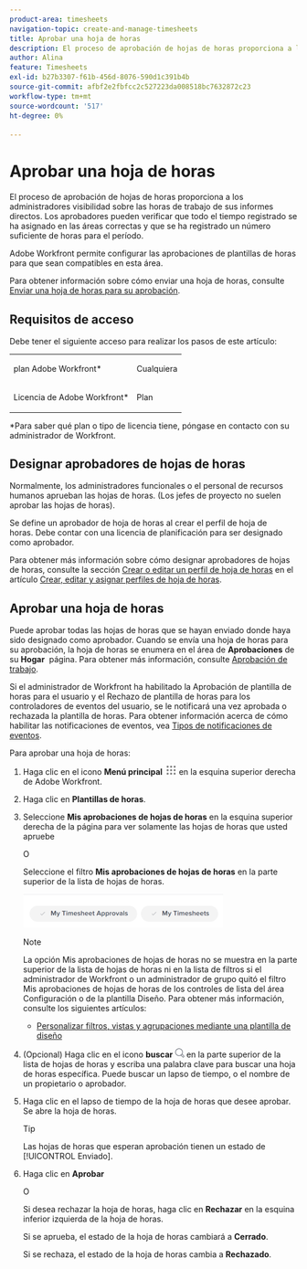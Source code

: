 ```yaml
---
product-area: timesheets
navigation-topic: create-and-manage-timesheets
title: Aprobar una hoja de horas
description: El proceso de aprobación de hojas de horas proporciona a los administradores visibilidad sobre las horas de trabajo de sus informes directos. Los aprobadores pueden verificar que todo el tiempo registrado se ha asignado en las áreas correctas y que se ha registrado un número suficiente de horas para el período.
author: Alina
feature: Timesheets
exl-id: b27b3307-f61b-456d-8076-590d1c391b4b
source-git-commit: afbf2e2fbfcc2c527223da008518bc7632872c23
workflow-type: tm+mt
source-wordcount: '517'
ht-degree: 0%

---
```


# Aprobar una hoja de horas

El proceso de aprobación de hojas de horas proporciona a los administradores visibilidad sobre las horas de trabajo de sus informes directos. Los aprobadores pueden verificar que todo el tiempo registrado se ha asignado en las áreas correctas y que se ha registrado un número suficiente de horas para el período.

Adobe Workfront permite configurar las aprobaciones de plantillas de horas para que sean compatibles en esta área.

Para obtener información sobre cómo enviar una hoja de horas, consulte [Enviar una hoja de horas para su aprobación](../../timesheets/create-and-manage-timesheets/submit-timesheet-for-approval.md).

## Requisitos de acceso

Debe tener el siguiente acceso para realizar los pasos de este artículo:

<table style="table-layout:auto"> 
 <col> 
 </col> 
 <col> 
 </col> 
 <tbody> 
  <tr> 
   <td role="rowheader">plan Adobe Workfront*</td> 
   <td> <p>Cualquiera</p> </td> 
  </tr> 
  <tr> 
   <td role="rowheader">Licencia de Adobe Workfront*</td> 
   <td> <p>Plan </p> </td> 
  </tr> 
 </tbody> 
</table>

*Para saber qué plan o tipo de licencia tiene, póngase en contacto con su administrador de Workfront.

## Designar aprobadores de hojas de horas

Normalmente, los administradores funcionales o el personal de recursos humanos aprueban las hojas de horas. (Los jefes de proyecto no suelen aprobar las hojas de horas).

Se define un aprobador de hoja de horas al crear el perfil de hoja de horas. Debe contar con una licencia de planificación para ser designado como aprobador.

Para obtener más información sobre cómo designar aprobadores de hojas de horas, consulte la sección [Crear o editar un perfil de hoja de horas](../../timesheets/create-and-manage-timesheets/create-timesheet-profiles.md#create) en el artículo [Crear, editar y asignar perfiles de hoja de horas](../../timesheets/create-and-manage-timesheets/create-timesheet-profiles.md).

## Aprobar una hoja de horas

Puede aprobar todas las hojas de horas que se hayan enviado donde haya sido designado como aprobador. Cuando se envía una hoja de horas para su aprobación, la hoja de horas se enumera en el área de **Aprobaciones** de su **Hogar**  página. Para obtener más información, consulte [Aprobación de trabajo](../../review-and-approve-work/manage-approvals/approving-work.md).

Si el administrador de Workfront ha habilitado la Aprobación de plantilla de horas para el usuario y el Rechazo de plantilla de horas para los controladores de eventos del usuario, se le notificará una vez aprobada o rechazada la plantilla de horas. Para obtener información acerca de cómo habilitar las notificaciones de eventos, vea [Tipos de notificaciones de eventos](../../administration-and-setup/manage-workfront/emails/event-notifications-available-in-wf.md).

Para aprobar una hoja de horas:

1. Haga clic en el icono **Menú principal** ![](assets/main-menu-icon.png) en la esquina superior derecha de Adobe Workfront.
1. Haga clic en **Plantillas de horas**.
1. Seleccione **Mis aprobaciones de hojas de horas** en la esquina superior derecha de la página para ver solamente las hojas de horas que usted apruebe

   O

   Seleccione el filtro **Mis aprobaciones de hojas de horas** en la parte superior de la lista de hojas de horas.

   ![](assets/my-timesheet-approvals-my-timesheets-pills-on-timesheets-list-nwe-350x58.png)

   >[!NOTE]
   >
   >La opción Mis aprobaciones de hojas de horas no se muestra en la parte superior de la lista de hojas de horas ni en la lista de filtros si el administrador de Workfront o un administrador de grupo quitó el filtro Mis aprobaciones de hojas de horas de los controles de lista del área Configuración o de la plantilla Diseño. Para obtener más información, consulte los siguientes artículos:
   >
   >   
   >   
   >   * [Personalizar filtros, vistas y agrupaciones mediante una plantilla de diseño](../../administration-and-setup/customize-workfront/use-layout-templates/customize-fvg-list-controls-layout-template.md)
   >   
   >

1. (Opcional) Haga clic en el icono **buscar** ![](assets/search-icon.png) en la parte superior de la lista de hojas de horas y escriba una palabra clave para buscar una hoja de horas específica. Puede buscar un lapso de tiempo, o el nombre de un propietario o aprobador.
1. Haga clic en el lapso de tiempo de la hoja de horas que desee aprobar. Se abre la hoja de horas.

   >[!TIP]
   >
   >Las hojas de horas que esperan aprobación tienen un estado de [!UICONTROL Enviado].


1. Haga clic en **Aprobar**

   O

   Si desea rechazar la hoja de horas, haga clic en **Rechazar** en la esquina inferior izquierda de la hoja de horas.

   Si se aprueba, el estado de la hoja de horas cambiará a **Cerrado**.

   Si se rechaza, el estado de la hoja de horas cambia a **Rechazado**.
